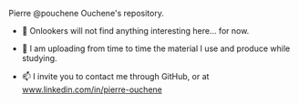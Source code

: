 Pierre @pouchene Ouchene's repository.

- 👀 Onlookers will not find anything interesting here... for now.

- 🌱 I am uploading from time to time the material I use and produce while studying.

- 📫 I invite you to contact me through GitHub, or at www.linkedin.com/in/pierre-ouchene

<!---
pouchene/pouchene is a ✨ special ✨ repository because its `README.md` (this file) appears on your GitHub profile.
You can click the Preview link to take a look at your changes.
--->
